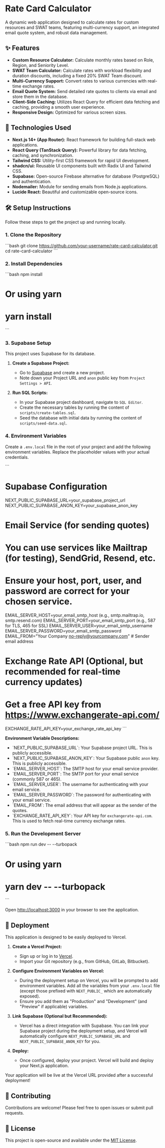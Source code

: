 # Rate Card Calculator

A dynamic web application designed to calculate rates for custom resources and SWAT teams, featuring multi-currency support, an integrated email quote system, and robust data management.

## ✨ Features

*   **Custom Resource Calculator:** Calculate monthly rates based on Role, Region, and Seniority Level.
*   **SWAT Team Calculator:** Calculate rates with workload flexibility and duration discounts, including a fixed 20% SWAT Team discount.
*   **Multi-Currency Support:** Convert rates to various currencies with real-time exchange rates.
*   **Email Quote System:** Send detailed rate quotes to clients via email and store them in the database.
*   **Client-Side Caching:** Utilizes React Query for efficient data fetching and caching, providing a smooth user experience.
*   **Responsive Design:** Optimized for various screen sizes.

## 🚀 Technologies Used

*   **Next.js 14+ (App Router):** React framework for building full-stack web applications.
*   **React Query (TanStack Query):** Powerful library for data fetching, caching, and synchronization.
*   **Tailwind CSS:** Utility-first CSS framework for rapid UI development.
*   **shadcn/ui:** Reusable UI components built with Radix UI and Tailwind CSS.
*   **Supabase:** Open-source Firebase alternative for database (PostgreSQL) and authentication.
*   **Nodemailer:** Module for sending emails from Node.js applications.
*   **Lucide React:** Beautiful and customizable open-source icons.

## 🛠️ Setup Instructions

Follow these steps to get the project up and running locally.

### 1. Clone the Repository

\`\`\`bash
git clone https://github.com/your-username/rate-card-calculator.git
cd rate-card-calculator
\`\`\`

### 2. Install Dependencies

\`\`\`bash
npm install
# Or using yarn
# yarn install
\`\`\`

### 3. Supabase Setup

This project uses Supabase for its database.

1.  **Create a Supabase Project:**
    *   Go to [Supabase](https://supabase.com/) and create a new project.
    *   Note down your Project URL and `anon` public key from `Project Settings > API`.

2.  **Run SQL Scripts:**
    *   In your Supabase project dashboard, navigate to `SQL Editor`.
    *   Create the necessary tables by running the content of `scripts/create-tables.sql`.
    *   Seed the database with initial data by running the content of `scripts/seed-data.sql`.

### 4. Environment Variables

Create a `.env.local` file in the root of your project and add the following environment variables. Replace the placeholder values with your actual credentials.

\`\`\`
# Supabase Configuration
NEXT_PUBLIC_SUPABASE_URL=your_supabase_project_url
NEXT_PUBLIC_SUPABASE_ANON_KEY=your_supabase_anon_key

# Email Service (for sending quotes)
# You can use services like Mailtrap (for testing), SendGrid, Resend, etc.
# Ensure your host, port, user, and password are correct for your chosen service.
EMAIL_SERVER_HOST=your_email_smtp_host (e.g., smtp.mailtrap.io, smtp.resend.com)
EMAIL_SERVER_PORT=your_email_smtp_port (e.g., 587 for TLS, 465 for SSL)
EMAIL_SERVER_USER=your_email_smtp_username
EMAIL_SERVER_PASSWORD=your_email_smtp_password
EMAIL_FROM="Your Company <no-reply@yourcompany.com>" # Sender email address

# Exchange Rate API (Optional, but recommended for real-time currency updates)
# Get a free API key from https://www.exchangerate-api.com/
EXCHANGE_RATE_API_KEY=your_exchange_rate_api_key
\`\`\`

**Environment Variable Descriptions:**

*   \`NEXT_PUBLIC_SUPABASE_URL\`: Your Supabase project URL. This is publicly accessible.
*   \`NEXT_PUBLIC_SUPABASE_ANON_KEY\`: Your Supabase public `anon` key. This is publicly accessible.
*   \`EMAIL_SERVER_HOST\`: The SMTP host for your email service provider.
*   \`EMAIL_SERVER_PORT\`: The SMTP port for your email service (commonly 587 or 465).
*   \`EMAIL_SERVER_USER\`: The username for authenticating with your email service.
*   \`EMAIL_SERVER_PASSWORD\`: The password for authenticating with your email service.
*   \`EMAIL_FROM\`: The email address that will appear as the sender of the quotes.
*   \`EXCHANGE_RATE_API_KEY\`: Your API key for `exchangerate-api.com`. This is used to fetch real-time currency exchange rates.

### 5. Run the Development Server

\`\`\`bash
npm run dev -- --turbopack
# Or using yarn
# yarn dev -- --turbopack
\`\`\`

Open [http://localhost:3000](http://localhost:3000) in your browser to see the application.

## 🚀 Deployment

This application is designed to be easily deployed to Vercel.

1.  **Create a Vercel Project:**
    *   Sign up or log in to [Vercel](https://vercel.com/).
    *   Import your Git repository (e.g., from GitHub, GitLab, Bitbucket).

2.  **Configure Environment Variables on Vercel:**
    *   During the deployment setup on Vercel, you will be prompted to add environment variables. Add all the variables from your `.env.local` file (except those prefixed with `NEXT_PUBLIC_` which are automatically exposed).
    *   Ensure you add them as "Production" and "Development" (and "Preview" if applicable) variables.

3.  **Link Supabase (Optional but Recommended):**
    *   Vercel has a direct integration with Supabase. You can link your Supabase project during the deployment setup, and Vercel will automatically configure `NEXT_PUBLIC_SUPABASE_URL` and `NEXT_PUBLIC_SUPABASE_ANON_KEY` for you.

4.  **Deploy:**
    *   Once configured, deploy your project. Vercel will build and deploy your Next.js application.

Your application will be live at the Vercel URL provided after a successful deployment!

## 🤝 Contributing

Contributions are welcome! Please feel free to open issues or submit pull requests.

## 📄 License

This project is open-source and available under the [MIT License](LICENSE).
